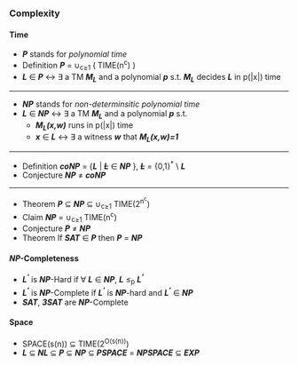 ### Complexity

#### Time

* ***P*** stands for *polynomial time*
* Definition ***P*** = ∪<sub>c≥1</sub> ( TIME(n<sup>c</sup>) )
* ***L*** ∈ ***P*** ↔ ∃ a TM ***M<sub>L</sub>*** and a polynomial ***p*** s.t. ***M<sub>L</sub>*** decides ***L*** in p(|x|) time

----
* ***NP*** stands for *non-determinsitic polynomial time*
* ***L*** ∈ ***NP*** ↔ ∃ a TM ***M<sub>L</sub>*** and a polynomial ***p*** s.t. 
  * ***M<sub>L</sub>(x,w)*** runs in p(|x|) time
  * ***x*** ∈ ***L*** ↔ ∃ a witness ***w*** that ***M<sub>L</sub>(x,w)=1***

----  
* Definition ***coNP*** = {***L*** | ***<del>L</del>*** ∈ ***NP*** }, ***<del>L</del>*** = {0,1}<sup>\*</sup> \ ***L***
* Conjecture ***NP*** ≠  ***coNP***

----
* Theorem ***P*** ⊆ ***NP*** ⊆ ∪<sub>c≥1</sub> TIME(2<sup>n<sup>c</sup></sup>)
* Claim ***NP*** = ∪<sub>c≥1</sub> TIME(n<sup>c</sup>)
* Conjecture ***P*** ≠ ***NP***
* Theorem If ***SAT*** ∈ ***P*** then ***P*** = ***NP***

#### ***NP***-Completeness
* ***L<sup>'</sup>*** is ***NP***-Hard if ∀ ***L*** ∈ ***NP***, ***L*** ≤<sub>p</sub> ***L<sup>'</sup>***
* ***L<sup>'</sup>*** is ***NP***-Complete if ***L<sup>'</sup>*** is ***NP***-hard and ***L<sup>'</sup>*** ∈ ***NP***
* ***SAT***, ***3SAT*** are ***NP***-Complete
 
#### Space
* SPACE(s(n)) ⊆ TIME(2<sup>O(s(n))</sup>)
* ***L***  ⊆ ***NL*** ⊆ ***P*** ⊆ ***NP*** ⊆ ***PSPACE*** = ***NPSPACE*** ⊆ ***EXP*** 
